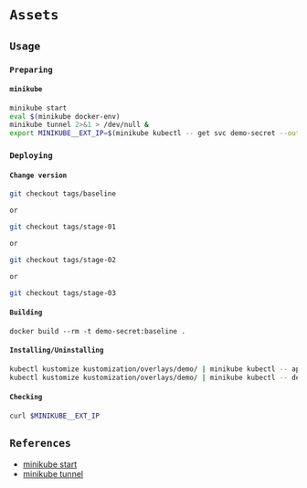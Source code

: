 # `Assets`

## `Usage`

### `Preparing`

#### `minikube`

```bash
minikube start
eval $(minikube docker-env)
minikube tunnel 2>&1 > /dev/null &
export MINIKUBE__EXT_IP=$(minikube kubectl -- get svc demo-secret --output jsonpath='{.status.loadBalancer.ingress[0].ip}')
```

### `Deploying`

#### `Change version`

```bash
git checkout tags/baseline

or

git checkout tags/stage-01

or

git checkout tags/stage-02

or

git checkout tags/stage-03
```

#### `Building`

```
docker build --rm -t demo-secret:baseline .
```

#### `Installing/Uninstalling`

```bash
kubectl kustomize kustomization/overlays/demo/ | minikube kubectl -- apply -f-
kubectl kustomize kustomization/overlays/demo/ | minikube kubectl -- delete -f-
```

#### `Checking`

```bash
curl $MINIKUBE__EXT_IP
```

## `References`

- [minikube start](https://minikube.sigs.k8s.io/docs/start/)
- [minikube tunnel](https://minikube.sigs.k8s.io/docs/commands/tunnel/)

